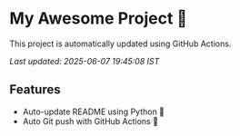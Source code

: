 # My Awesome Project 🚀

This project is automatically updated using GitHub Actions.

_Last updated: 2025-06-07 19:45:08 IST_

## Features
- Auto-update README using Python 🐍
- Auto Git push with GitHub Actions 🤖

